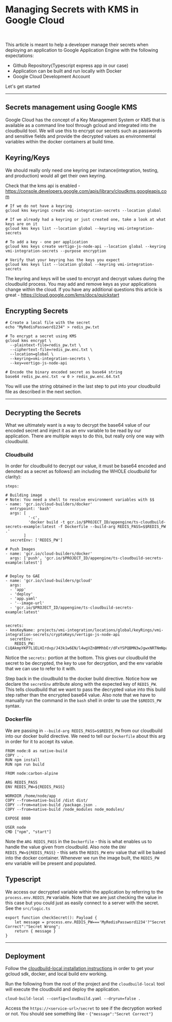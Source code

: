 # **Managing Secrets with KMS in Google Cloud**

<br> 

This article is meant to help a developer manage their secrets when deploying an application to Google Application Engine with the following expectations:

* Github Repository(Typescript express app in our case)
* Application can be built and run locally with Docker
* Google Cloud Development Account

Let's get started

*****

## Secrets management using Google KMS
Google Cloud has the concept of a Key Management System or KMS that is available as a command line tool through gcloud and integrated into the cloudbuild tool. We will use this to encrypt our secrets such as passwords and sensitive fields and provide the decrypted values as environmental variables within the docker containers at build time.

## Keyring/Keys
We should really only need one keyring per instance(integration, testing, and production) would all get their own keyring. 

Check that the kms api is enabled - https://console.developers.google.com/apis/library/cloudkms.googleapis.com

```
# If we do not have a keyring
gcloud kms keyrings create vmi-integration-secrets --location global

# If we already had a keyring or just created one, take a look at what keys are on it
gcloud kms keys list --location global --keyring vmi-integration-secrets

# To add a key - one per application
gcloud kms keys create vertigo-js-node-api --location global --keyring vmi-integration-secrets --purpose encryption

# Verify that your keyring has the keys you expect
gcloud kms keys list --location global --keyring vmi-integration-secrets
```
The keyring and keys will be used to encrypt and decrypt values during the cloudbuild process. You may add and remove keys as your applications change within the cloud. If you have any additional questions this article is great - https://cloud.google.com/kms/docs/quickstart


## Encrypting Secrets
```
# Create a local file with the secret
echo "MyRedisPassword1234" > redis_pw.txt

# To encrypt a secret using KMS
gcloud kms encrypt \
  --plaintext-file=redis_pw.txt \
  --ciphertext-file=redis_pw.enc.txt \
  --location=global \
  --keyring=vmi-integration-secrets \
  --key=vertigo-js-node-api

# Encode the binary encoded secret as base64 string
base64 redis_pw.enc.txt -w 0 > redis_pw.enc.64.txt 
```

You will use the string obtained in the last step to put into your cloudbuild file as described in the next section. 

---

## Decrypting the Secrets
What we ultimately want is a way to decrypt the base64 value of our encoded secret and inject it as an env variable to be read by our application. There are multiple ways to do this, but really only one way with cloudbuild.

### Cloudbuild
In order for cloudbuild to decrypt our value, it must be base64 encoded and denoted as a secret as follows(I am including the WHOLE cloudbuild for clarity):
```
steps:  

# Building image
# Note: You need a shell to resolve environment variables with $$
- name: 'gcr.io/cloud-builders/docker'
  entrypoint: 'bash'
  args: [ 
          '-c',
          'docker build -t gcr.io/$PROJECT_ID/appengine/ts-cloudbuild-secrets-example:latest -f Dockerfile --build-arg REDIS_PASS=$$REDIS_PW .' 
        ]
  secretEnv: ['REDIS_PW']     

# Push Images       
- name: 'gcr.io/cloud-builders/docker'
  args: ['push', 'gcr.io/$PROJECT_ID/appengine/ts-cloudbuild-secrets-example:latest'] 
  

# Deploy to GAE
- name: 'gcr.io/cloud-builders/gcloud'
  args: 
  - 'app'
  - 'deploy'
  - 'app.yaml'
  - '--image-url'
  - 'gcr.io/$PROJECT_ID/appengine/ts-cloudbuild-secrets-example:latest'


secrets:
- kmsKeyName: projects/vmi-integration/locations/global/keyRings/vmi-integration-secrets/cryptoKeys/vertigo-js-node-api
  secretEnv:
    REDIS_PW: CiQAkmpYKP7L1ELHIrdvp/J43k1w6EN/l4wgVZnBMMhbEr/dFxYSPQBMN3wJgwxNRTNmNpaif4rSOSHKy7gHTamaxsxo3la2qCLJfVSHz8jUA4jERssiMZAeKhHvfp5LBTDvjxk=
```

Notice the `secrets:` portion at the bottom. This gives our cloudbuild the secret to be decrypted, the key to use for decryption, and the env variable that we can use to refer to it with.

Step back in the cloudbuild to the docker build directive. Notice how we declare the `secretEnv` attribute along with the expected key of `REDIS_PW`. This tells cloudbuild that we want to pass the decrypted value into this build step rather than the encrypted base64 value. Also note that we have to manually run the command in the `bash` shell in order to use the `$$REDIS_PW` syntax.

### Dockerfile
We are passing in `--build-arg REDIS_PASS=$$REDIS_PW` from our cloudbuild into our docker build directive. We need to tell our `Dockerfile` about this arg in order for it to accept its value.

```
FROM node:8 as native-build
COPY . .
RUN npm install
RUN npm run build

FROM node:carbon-alpine

ARG REDIS_PASS
ENV REDIS_PW=${REDIS_PASS}

WORKDIR /home/node/app
COPY --from=native-build /dist dist/
COPY --from=native-build /package.json .
COPY --from=native-build /node_modules node_modules/

EXPOSE 8080

USER node
CMD ["npm", "start"]
```

Note the `ARG REDIS_PASS` in the `Dockerfile` - this is what enables us to handle the value given from cloudbuild. Also note the `ENV REDIS_PW=${REDIS_PASS}` - this sets the `REDIS_PW` env value that will be baked into the docker container. Whenever we run the image built, the `REDIS_PW` env variable will be present and populated.

## Typescript
We access our decrypted variable within the application by referring to the `process.env.REDIS_PW` variable. Note that we are just checking the value in this case but you could just as easily connect to a server with the secret. See the `src/logic.ts`

```
export function checkSecret(): Payload {
    let message = process.env.REDIS_PW==='MyRedisPassword1234'?"Secret Correct":"Secret Wrong";
    return { message }
}
```

---

## Deployment
Follow the [cloudbuild-local installation instructions](https://cloud.google.com/cloud-build/docs/build-debug-locally) in order to get your gcloud sdk, docker, and local build env working.

Run the following from the root of the project and the `cloudbuild-local` tool will execute the cloudbuild and deploy the application.

``` 
cloud-build-local --config=cloudbuild.yaml --dryrun=false .
```

Access the `https://<service-url>/secret` to see if the decryption worked or not. You should see something like - `{"message":"Secret Correct"}`
